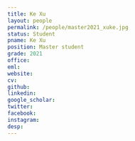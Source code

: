 ```yaml
---
title: Ke Xu
layout: people
permalink: /people/master2021_xuke.jpg
status: Student
pname: Ke Xu
position: Master student
grade: 2021
office: 
eml: 
website: 
cv: 
github: 
linkedin:
google_scholar: 
twitter: 
facebook: 
instagram:
desp: 
---
```

